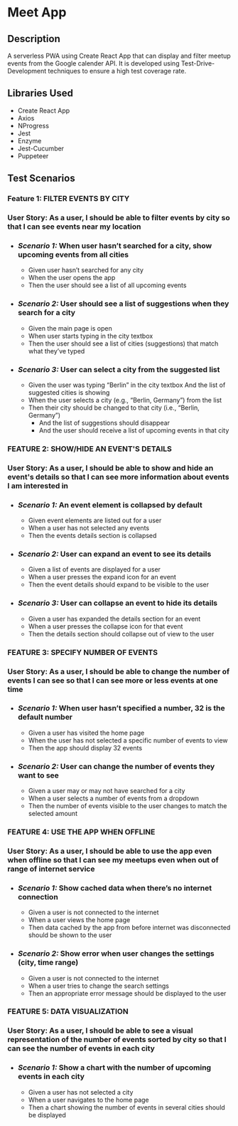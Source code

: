 # Meet App

## **Description**

A serverless PWA using Create React App that can display and filter meetup events from the Google calender API. It is developed using Test-Drive-Development techniques to ensure a high test coverage rate.

## Libraries Used

* Create React App
* Axios
* NProgress
* Jest
* Enzyme
* Jest-Cucumber
* Puppeteer

## Test Scenarios

### **Feature 1:** FILTER EVENTS BY CITY

### User Story: As a user, I should be able to filter events by city so that I can see events near my location

* ### *Scenario 1:* When user hasn’t searched for a city, show upcoming events from all cities

  * Given user hasn’t searched for any city
  * When the user opens the app
  * Then the user should see a list of all upcoming events

* ### *Scenario 2:* User should see a list of suggestions when they search for a city

  * Given the main page is open
  * When user starts typing in the city textbox
  * Then the user should see a list of cities (suggestions) that match what they’ve typed

* ### *Scenario 3:* User can select a city from the suggested list

  * Given the user was typing “Berlin” in the city textbox And the list of suggested cities is showing
  * When the user selects a city (e.g., “Berlin, Germany”) from the list
  * Then their city should be changed to that city (i.e., “Berlin, Germany”)
    * And the list of suggestions should disappear
    * And the user should receive a list of upcoming events in that city

### **FEATURE 2:** SHOW/HIDE AN EVENT'S DETAILS

### User Story: As a user, I should be able to show and hide an event's details so that I can see more information about events I am interested in

* ### *Scenario 1:* An event element is collapsed by default

  * Given event elements are listed out for a user
  * When a user has not selected any events
  * Then the events details section is collapsed

* ### *Scenario 2:* User can expand an event to see its details

  * Given a list of events are displayed for a user
  * When a user presses the expand icon for an event
  * Then the event details should expand to be visible to the user

* ### *Scenario 3:* User can collapse an event to hide its details

  * Given a user has expanded the details section for an event
  * When a user presses the collapse icon for that event
  * Then the details section should collapse out of view to the user

### **FEATURE 3:** SPECIFY NUMBER OF EVENTS

### User Story: As a user, I should be able to change the number of events I can see so that I can see more or less events at one time

* ### *Scenario 1:* When user hasn’t specified a number, 32 is the default number

  * Given a user has visited the home page
  * When the user has not selected a specific number of events to view
  * Then the app should display 32 events

* ### *Scenario 2:* User can change the number of events they want to see

  * Given a user may or may not have searched for a city
  * When a user selects a number of events from a dropdown
  * Then the number of events visible to the user changes to match the selected amount

### **FEATURE 4:** USE THE APP WHEN OFFLINE

### User Story: As a user, I should be able to use the app even when offline so that I can see my meetups even when out of range of internet service

* ### *Scenario 1:* Show cached data when there’s no internet connection

  * Given a user is not connected to the internet
  * When a user views the home page
  * Then data cached by the app from before internet was disconnected should be shown to the user

* ### *Scenario 2:* Show error when user changes the settings (city, time range)

  * Given a user is not connected to the internet
  * When a user tries to change the search settings
  * Then an appropriate error message should be displayed to the user

### **FEATURE 5:** DATA VISUALIZATION

### User Story: As a user, I should be able to see a visual representation of the number of events sorted by city so that I can see the number of events in each city

* ### *Scenario 1:* Show a chart with the number of upcoming events in each city

  * Given a user has not selected a city
  * When a user navigates to the home page
  * Then a chart showing the number of events in several cities should be displayed
